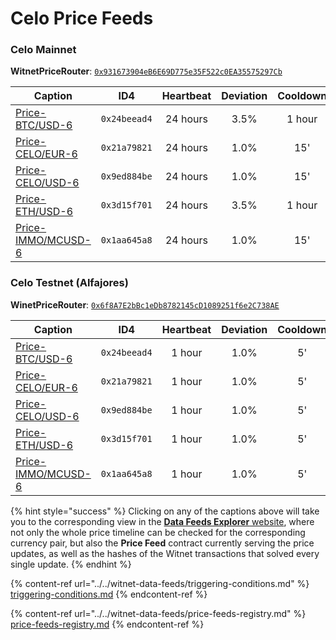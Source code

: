 # Celo Price Feeds

### Celo Mainnet

**WitnetPriceRouter**: [`0x931673904eB6E69D775e35F522c0EA35575297Cb`](https://explorer.celo.org/address/0x931673904eB6E69D775e35F522c0EA35575297Cb/read-contract)

| **Caption**                                                                 | **ID4**      | **Heartbeat** | **Deviation** | **Cooldown** |
| --------------------------------------------------------------------------- | ------------ | :-----------: | :-----------: | :----------: |
| [Price-BTC/USD-6](https://feeds.witnet.io/feeds/celo-mainnet\_btc-usd\_6)   | `0x24beead4` |    24 hours   |      3.5%     |    1 hour    |
| [Price-CELO/EUR-6](https://feeds.witnet.io/feeds/celo-mainnet\_celo-eur\_6) | `0x21a79821` |    24 hours   |      1.0%     |      15'     |
| [Price-CELO/USD-6](https://feeds.witnet.io/feeds/celo-mainnet\_celo-usd\_6) | `0x9ed884be` |    24 hours   |      1.0%     |      15'     |
| [Price-ETH/USD-6](https://feeds.witnet.io/feeds/celo-mainnet\_eth-usd\_6)   | `0x3d15f701` |    24 hours   |      3.5%     |    1 hour    |
| [Price-IMMO/MCUSD-6](https://feeds.witnet.io/feeds/celo-mainnet\_immo-mcusd\_6)  | `0x1aa645a8` | 24 hours |      1.0%     |      15'      |

### Celo Testnet (Alfajores)

**WinetPriceRouter**: [`0x6f8A7E2bBc1eDb8782145cD1089251f6e2C738AE`](https://alfajores-blockscout.celo-testnet.org/address/0x6f8A7E2bBc1eDb8782145cD1089251f6e2C738AE/read-contract)

| **Caption**                                                                   | **ID4**      | **Heartbeat** | **Deviation** | **Cooldown** |
| ----------------------------------------------------------------------------- | ------------ | :-----------: | :-----------: | :----------: |
| [Price-BTC/USD-6](https://feeds.witnet.io/feeds/celo-alfajores\_btc-usd\_6)   | `0x24beead4` |     1 hour    |      1.0%     |      5'      |
| [Price-CELO/EUR-6](https://feeds.witnet.io/feeds/celo-alfajores\_celo-eur\_6) | `0x21a79821` |     1 hour    |      1.0%     |      5'      |
| [Price-CELO/USD-6](https://feeds.witnet.io/feeds/celo-alfajores\_celo-usd\_6) | `0x9ed884be` |     1 hour    |      1.0%     |      5'      |
| [Price-ETH/USD-6](https://feeds.witnet.io/feeds/celo-alfajores\_eth-usd\_6)   | `0x3d15f701` |     1 hour    |      1.0%     |      5'      |
| [Price-IMMO/MCUSD-6](https://feeds.witnet.io/feeds/celo-alfajores\_immo-mcusd\_6)  | `0x1aa645a8` |  1 hour  |      1.0%     |      5'      |   

{% hint style="success" %}
Clicking on any of the captions above will take you to the corresponding view in the [**Data Feeds Explorer** website](https://feeds.witnet.io), where not only the whole price timeline can be checked for the corresponding currency pair, but also the **Price Feed** contract currently serving the price updates, as well as the hashes of the Witnet transactions that solved every single update.
{% endhint %}

{% content-ref url="../../witnet-data-feeds/triggering-conditions.md" %}
[triggering-conditions.md](../../witnet-data-feeds/triggering-conditions.md)
{% endcontent-ref %}

{% content-ref url="../../witnet-data-feeds/price-feeds-registry.md" %}
[price-feeds-registry.md](../../witnet-data-feeds/price-feeds-registry.md)
{% endcontent-ref %}

